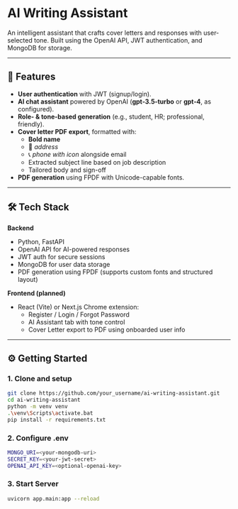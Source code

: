 # AI Writing Assistant

An intelligent assistant that crafts cover letters and responses with user-selected tone. Built using the OpenAI API, JWT authentication, and MongoDB for storage.

---

## 🚀 Features

- **User authentication** with JWT (signup/login).
- **AI chat assistant** powered by OpenAI (**gpt‑3.5‑turbo** or **gpt‑4**, as configured).
- **Role- & tone-based generation** (e.g., student, HR; professional, friendly).
- **Cover letter PDF export**, formatted with:
  - **Bold name**
  - 📍 *address*
  - 📞 *phone with icon* alongside email
  - Extracted subject line based on job description
  - Tailored body and sign-off
- **PDF generation** using FPDF with Unicode-capable fonts.

---

## 🛠️ Tech Stack

**Backend**  
- Python, FastAPI  
- OpenAI API for AI-powered responses  
- JWT auth for secure sessions  
- MongoDB for user data storage  
- PDF generation using FPDF (supports custom fonts and structured layout)

**Frontend (planned)**  
- React (Vite) or Next.js Chrome extension:
  - Register / Login / Forgot Password  
  - AI Assistant tab with tone control  
  - Cover Letter export to PDF using onboarded user info

---

## ⚙️ Getting Started

### 1. Clone and setup

```bash
git clone https://github.com/your_username/ai-writing-assistant.git
cd ai-writing-assistant
python -m venv venv
.\venv\Scripts\activate.bat
pip install -r requirements.txt
```


### 2. Configure .env

```bash
MONGO_URI=<your-mongodb-uri>
SECRET_KEY=<your-jwt-secret>
OPENAI_API_KEY=<optional-openai-key>
```

### 3. Start Server

```bash
uvicorn app.main:app --reload
```




